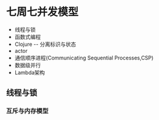 # 七周七并发模型

* 线程与锁
* 函数式编程
* Clojure -- 分离标识与状态
* actor
* 通信顺序进程(Communicating Sequential Processes,CSP)
* 数据级并行
* Lambda架构

## 线程与锁

### 互斥与内存模型

